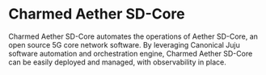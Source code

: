 # Charmed Aether SD-Core

Charmed Aether SD-Core automates the operations of Aether SD-Core, an open source 5G core network software. By leveraging Canonical Juju software automation and orchestration engine, Charmed Aether SD-Core can be easily deployed and managed, with observability in place.
